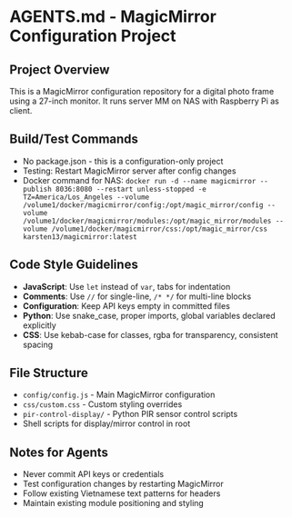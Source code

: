 # AGENTS.md - MagicMirror Configuration Project

## Project Overview
This is a MagicMirror configuration repository for a digital photo frame using a 27-inch monitor. It runs server MM on NAS with Raspberry Pi as client.

## Build/Test Commands
- No package.json - this is a configuration-only project
- Testing: Restart MagicMirror server after config changes
- Docker command for NAS: `docker run -d --name magicmirror --publish 8036:8080 --restart unless-stopped -e TZ=America/Los_Angeles --volume /volume1/docker/magicmirror/config:/opt/magic_mirror/config --volume /volume1/docker/magicmirror/modules:/opt/magic_mirror/modules --volume /volume1/docker/magicmirror/css:/opt/magic_mirror/css karsten13/magicmirror:latest`

## Code Style Guidelines
- **JavaScript**: Use `let` instead of `var`, tabs for indentation
- **Comments**: Use `//` for single-line, `/* */` for multi-line blocks
- **Configuration**: Keep API keys empty in committed files
- **Python**: Use snake_case, proper imports, global variables declared explicitly
- **CSS**: Use kebab-case for classes, rgba for transparency, consistent spacing

## File Structure
- `config/config.js` - Main MagicMirror configuration
- `css/custom.css` - Custom styling overrides
- `pir-control-display/` - Python PIR sensor control scripts
- Shell scripts for display/mirror control in root

## Notes for Agents
- Never commit API keys or credentials
- Test configuration changes by restarting MagicMirror
- Follow existing Vietnamese text patterns for headers
- Maintain existing module positioning and styling